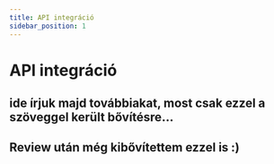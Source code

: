 ```yaml
---
title: API integráció
sidebar_position: 1
---
```


# API integráció

ide írjuk majd továbbiakat, most csak ezzel a szöveggel került bővítésre...
---
Review után még kibővítettem ezzel is :)
---

